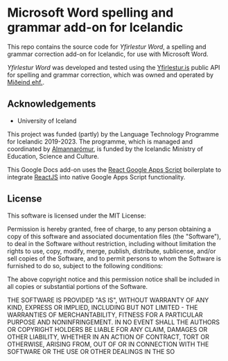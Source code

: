 # Microsoft Word spelling and grammar add-on for Icelandic

This repo contains the source code for *Yfirlestur Word*, a spelling and grammar correction add-on for Icelandic, for use with Microsoft Word.

*Yfirlestur Word* was developed and tested using the [Yfirlestur.is](https://yfirlestur.is/) public API for spelling and grammar correction, which was owned and operated by [Miðeind ehf.](https://mideind.is/). 

## Acknowledgements

- University of Iceland

This project was funded (partly) by the Language Technology Programme for Icelandic 2019-2023. The programme, which is managed and coordinated by [Almannarómur](https://almannaromur.is/), is funded by the Icelandic Ministry of Education, Science and Culture.

This Google Docs add-on uses the [React Google Apps Script](https://github.com/enuchi/React-Google-Apps-Script) boilerplate to integrate [ReactJS](https://reactjs.org/) into native Google Apps Script functionality.

## License

This software is licensed under the MIT License:

Permission is hereby granted, free of charge, to any person obtaining a copy of this software and associated documentation files (the "Software"), to deal in the Software without restriction, including without limitation the rights to use, copy, modify, merge, publish, distribute, sublicense, and/or sell copies of the Software, and to permit persons to whom the Software is furnished to do so, subject to the following conditions:

The above copyright notice and this permission notice shall be included in all copies or substantial portions of the Software.

THE SOFTWARE IS PROVIDED "AS IS", WITHOUT WARRANTY OF ANY KIND, EXPRESS OR IMPLIED, INCLUDING BUT NOT LIMITED - THE WARRANTIES OF MERCHANTABILITY, FITNESS FOR A PARTICULAR PURPOSE AND NONINFRINGEMENT. IN NO EVENT SHALL THE AUTHORS OR COPYRIGHT HOLDERS BE LIABLE FOR ANY CLAIM, DAMAGES OR OTHER LIABILITY, WHETHER IN AN ACTION OF CONTRACT, TORT OR OTHERWISE, ARISING FROM, OUT OF OR IN CONNECTION WITH THE SOFTWARE OR THE USE OR OTHER DEALINGS IN THE SO
